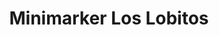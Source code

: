 ---
title: "Minimarker Los Lobitos"
url: /arica/minimarker-los-lobitos/
shop: tienda de variedades
---